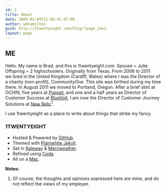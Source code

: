 ```yaml
---
id: 2
title: About
date: 2009-03-09T12:08:41-07:00
author: wbhamilton
guid: http://1twentyeight.com/blog/?page_id=2
layout: page
---
```

## ME

Hello. My name is Brad, and this is 1twentyeight.com. Spouse = Julie. Offspring = 2 highschoolers. Originally from Texas. From 2006 to 2011 we lived in the United Kingdom (Cardiff, Wales) where I was the Director of a charity (non-profit), CommunityOne. This site was birthed during my time there. In August 2011 we moved to Portland, Oregon. After a brief stint at OCHIN, five years at [Puppet](http://puppet.com), and one and a half years as Director of Customer Success at [BlueVolt](http://bluevolt.com), I am now the Director of Customer Journey Solutions at [New Relic](https://newrelic.com)<sup>1</sup>.

I use 1twentyeight as a place to write about things that strike my fancy.

### 1TWENTYEIGHT

  * Hosted & Powered by [GitHub](https://github.com").
  * Themed with [Plainwhite Jekyll](https://github.com/thelehhman/plainwhite-jekyll).
  * Set in [Raleway](https://www.fontsquirrel.com/fonts/Raleway) & [Merriweather](https://www.fontsquirrel.com/fonts/merriweather).
  * Refined using [Coda](http://www.panic.com/coda/ "Pretty Software").
  * All on a [Mac](http://www.apple.com/ "Best Computers Ever Made").


**Notes:**
 1. Of course, the thoughts and opinions expressed here are mine, and do not reflect the views of my employer.
